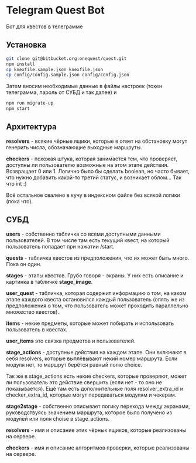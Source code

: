 Telegram Quest Bot
==================
Бот для квестов в телеграмме

Установка
---------

```bash
git clone git@bitbucket.org:onequest/quest.git
npm install
cp knexfile.sample.json knexfile.json
cp config/config.sample.json config/config.json
```
Затем вносим необходимые данные в файлы настроек
(токен телеграмма, пароль от СУБД и так далее) и
```bash
npm run migrate-up
npm start
```

Архитектура
-----------
**resolvers** - всякие чёрные ящики, которые в ответ на обстановку могут генерить числа, обозначающие выходные маршруты.

**checkers** - похожая штука, которая занимается тем, что проверяет, доступны ли пользователю возможные на этом этапе действия. Возвращает 0 или 1. Логично было бы сделать boolean, но часто бывает, что нужно добавить какой-то третий статус, и возникает облом... Так что int :)

Всё остальное свалено в кучу в индексном файле без всякой логики (пока что).

СУБД
----

**users** - собственно табличка со всеми доступными данными пользователей.
В том числе там есть текущий квест, на который пользователь попадает
при нажатии /start.

**quests** - табличка квестов из предположения, что их может быть много.
Пока он один.

**stages** - этапы квестов. Грубо говоря - экраны.
У них есть описание и картинка в табличке **stage_image**.

**user_quest** - табличка, которая содержит информацию о том,
 на каком этапе каждого квеста остановился каждый пользователь
 (опять же из предположения о том, что пользователь может проходить
  параллельно множество квестов).

**items** - некие предметы, которые может побирать и использовать
пользователь в квестах.

**user_items** это связка предметов и пользователей.

**stage_actions** - доступные действия на каждом этапе. Они включают в себя resolvers,
 которые выплёвывают некий номер маршрута. Если модуля нет, то маршрут берётся равный полю choice.
  
Так же в stage_actions есть некие checkers, которые проверяют, может ли пользователь это действие свершить
 (если нет - то оно не показывается).
Ещё там есть дополнительные поля resolver_extra_id и checker_extra_id,
 которые могут передаваться модулям и чекерам.

**stage2stage** - собственно описывает логику перехода между экранами,
 руководствуясь значением маршрута, которое было получено из модулей или поля choise в stage_actions.

**resolvers** - имя и описание этих чёрных ящиков, которые реализованы на сервере.

**checkers** - имя и описание алгоритмов проверки, которые реализованы на сервере.